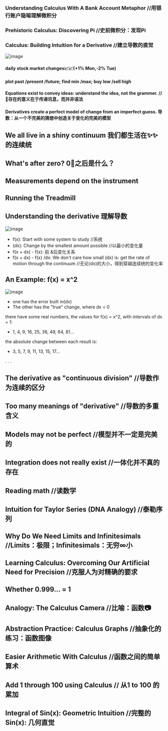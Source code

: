 ### Understanding Calculus With A Bank Account Metaphor  //用银行账户隐喻理解微积分
### Prehistoric Calculus: Discovering Pi //史前微积分：发现Pi


### Calculus: Building Intuition for a Derivative  //建立导数的直觉

![image](https://user-images.githubusercontent.com/31954987/196173957-669f2bf9-370a-403d-9a38-f757c9f783ce.png)
#### daily stock market changes📈📈(+1% Mon,-2% Tue)
#### plot past /present /future; find min /max; buy low /sell high
#### Equations exist to convey ideas: understand the idea, not the grammer. //🟰存在的意义在于传递讯息，而并非语法

#### **Derivatives create a perfect model of change from an imperfect guess.** 导数：从一个不完美的猜想中创造关于**变化**的完美的模型

## We all live in a shiny continuum 我们都生活在✨✨的连续统
## What's after zero? 0⃣️之后是什么？
## Measurements depend on the instrument 
## Running the Treadmill 
## Understanding the derivative 理解导数
![image](https://user-images.githubusercontent.com/31954987/196179897-3c2f5cec-d138-46eb-9409-51222360d597.png)

- f(x): Start with some system to study //系统
- (dx): Change by the smallest amount possible //以最小的变化量
- f(x + dx) - f(x): 前 &后变化关系
- f(x + dx) - f(x) /dx: We don't care how small (dx) is: get the rate of motion through the continuum //无论(dx)的大小，得到穿越连续统的变化率

## An Example: f(x) = x^2
![image](https://user-images.githubusercontent.com/31954987/196186108-b9dfe099-3b5d-431d-b622-504bc703de6e.png)
- one has the error built in(dx)
- The other has the "true" change, where dx = 0

there have some real numbers, the values for f(x) = x^2, with intervals of dx = 1:
- 1, 4, 9, 16, 25, 36, 49, 64, 81...

the absolute change between each result is:
- 3, 5, 7, 9, 11, 13, 15, 17...

.
.
.
## The derivative as "continuous division"  //导数作为连续的区分
## Too many meanings of "derivative"  //导数的多重含义
## Models may not be perfect  //模型并不一定是完美的
## Integration does not really exist  //一体化并不真的存在
## Reading math //读数学


## Intuition for Taylor Series (DNA Analogy) //泰勒序列 
###

## Why Do We Need Limits and Infinitesimals //Limits：极限；Infinitesimals：无穷∞小
## Learning Calculus: Overcoming Our Artificial Need for Precision  //克服人为对精确的要求
## Whether 0.999... = 1
## Analogy: The Calculus Camera //比喻：函数📷
## Abstraction Practice: Calculus Graphs //抽象化的练习：函数图像
## Easier Arithmetic With Calculus //函数之间的简单算术
## Add 1 through 100 using Calculus // 从1 to 100 的累加
## Integral of Sin(x): Geometric Intuition //完整的Sin(x): 几何直觉
